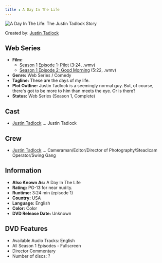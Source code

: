 ```yaml
---
title : A Day In The Life
---
```


<img id="image409" class="aligncenter" alt="A Day In The Life: The Justin Tadlock Story" src="http://justintadlock.com/wp-content/uploads/2007/02/adayinthelife001.jpg" />

Created by: [Justin Tadlock](/about)

## Web Series

- **Film:**
	- [Season 1 Episode 1: Pilot](/warehouse/films/a-day-in-the-life/episodes/s1e1.wmv) (3:24, .wmv)
	- [Season 1 Episode 2: Good Morning](/warehouse/films/a-day-in-the-life/episodes/s1e2.wmv) (5:22, .wmv)
- **Genre:** Web Series / Comedy
- **Tagline:** These are the days of my life.
- **Plot Outline:** Justin Tadlock is a seemingly normal guy.  But, of course, there's got to be more to him than meets the eye.  Or is there?
- **Status:** Web Series (Season 1, Complete)

## Cast

- [Justin Tadlock](/about)  ... Justin Tadlock

## Crew

- [Justin Tadlock](/about)  ... Cameraman/Editor/Director of Photography/Steadicam Operator/Swing Gang

## Information

- **Also Known As:** A Day In The Life
- **Rating:** PG-13 for near nudity.
- **Runtime:** 3:24 min (episode 1)
- **Country:** USA
- **Language:** English
- **Color:** Color
- **DVD Release Date:** Unknown

## DVD Features

- Available Audio Tracks: English
- All Season 1 Episodes - Fullscreen
- Director Commentary
- Number of discs: ?
